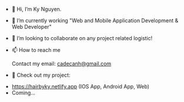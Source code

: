 - 👋 Hi, I’m Ky Nguyen.
- 🌱 I’m currently working "Web and Mobile Application Development & Web Developer"
- 💞️ I’m looking to collaborate on any project related logistic!
- 📫 How to reach me 

  Contact my email: cadecanh@gmail.com
  
- 👀 Check out my project:
+ https://hairbyky.netlify.app (IOS App, Android App, Web) 
+ Coming...
<!---
cadecanh/cadecanh is a ✨ special ✨ repository because its `README.md` (this file) appears on your GitHub profile.
You can click the Preview link to take a look at your changes.
--->
